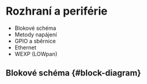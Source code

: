 # Rozhraní a periférie


* Blokové schéma 
* Metody napájení 
* GPIO a sběrnice
* Ethernet
* WEXP (LOWpan)


## Blokové schéma {#block-diagram}


